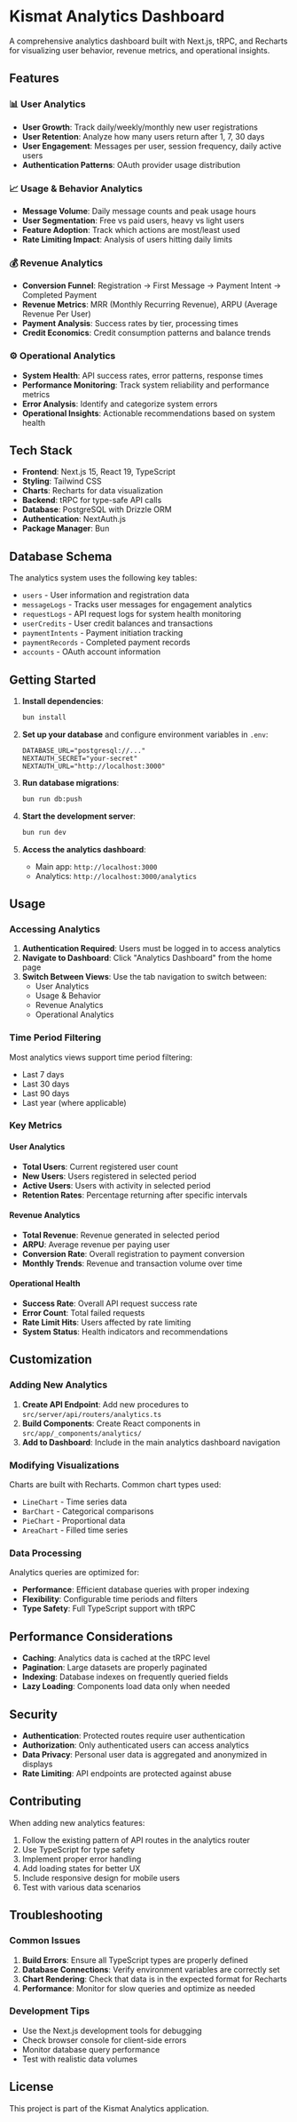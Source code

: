 # Kismat Analytics Dashboard

A comprehensive analytics dashboard built with Next.js, tRPC, and Recharts for visualizing user behavior, revenue metrics, and operational insights.

## Features

### 📊 User Analytics

- **User Growth**: Track daily/weekly/monthly new user registrations
- **User Retention**: Analyze how many users return after 1, 7, 30 days
- **User Engagement**: Messages per user, session frequency, daily active users
- **Authentication Patterns**: OAuth provider usage distribution

### 📈 Usage & Behavior Analytics

- **Message Volume**: Daily message counts and peak usage hours
- **User Segmentation**: Free vs paid users, heavy vs light users
- **Feature Adoption**: Track which actions are most/least used
- **Rate Limiting Impact**: Analysis of users hitting daily limits

### 💰 Revenue Analytics

- **Conversion Funnel**: Registration → First Message → Payment Intent → Completed Payment
- **Revenue Metrics**: MRR (Monthly Recurring Revenue), ARPU (Average Revenue Per User)
- **Payment Analysis**: Success rates by tier, processing times
- **Credit Economics**: Credit consumption patterns and balance trends

### ⚙️ Operational Analytics

- **System Health**: API success rates, error patterns, response times
- **Performance Monitoring**: Track system reliability and performance metrics
- **Error Analysis**: Identify and categorize system errors
- **Operational Insights**: Actionable recommendations based on system health

## Tech Stack

- **Frontend**: Next.js 15, React 19, TypeScript
- **Styling**: Tailwind CSS
- **Charts**: Recharts for data visualization
- **Backend**: tRPC for type-safe API calls
- **Database**: PostgreSQL with Drizzle ORM
- **Authentication**: NextAuth.js
- **Package Manager**: Bun

## Database Schema

The analytics system uses the following key tables:

- `users` - User information and registration data
- `messageLogs` - Tracks user messages for engagement analytics
- `requestLogs` - API request logs for system health monitoring
- `userCredits` - User credit balances and transactions
- `paymentIntents` - Payment initiation tracking
- `paymentRecords` - Completed payment records
- `accounts` - OAuth account information

## Getting Started

1. **Install dependencies**:

   ```bash
   bun install
   ```

2. **Set up your database** and configure environment variables in `.env`:

   ```env
   DATABASE_URL="postgresql://..."
   NEXTAUTH_SECRET="your-secret"
   NEXTAUTH_URL="http://localhost:3000"
   ```

3. **Run database migrations**:

   ```bash
   bun run db:push
   ```

4. **Start the development server**:

   ```bash
   bun run dev
   ```

5. **Access the analytics dashboard**:
   - Main app: `http://localhost:3000`
   - Analytics: `http://localhost:3000/analytics`

## Usage

### Accessing Analytics

1. **Authentication Required**: Users must be logged in to access analytics
2. **Navigate to Dashboard**: Click "Analytics Dashboard" from the home page
3. **Switch Between Views**: Use the tab navigation to switch between:
   - User Analytics
   - Usage & Behavior
   - Revenue Analytics
   - Operational Analytics

### Time Period Filtering

Most analytics views support time period filtering:

- Last 7 days
- Last 30 days
- Last 90 days
- Last year (where applicable)

### Key Metrics

#### User Analytics

- **Total Users**: Current registered user count
- **New Users**: Users registered in selected period
- **Active Users**: Users with activity in selected period
- **Retention Rates**: Percentage returning after specific intervals

#### Revenue Analytics

- **Total Revenue**: Revenue generated in selected period
- **ARPU**: Average revenue per paying user
- **Conversion Rate**: Overall registration to payment conversion
- **Monthly Trends**: Revenue and transaction volume over time

#### Operational Health

- **Success Rate**: Overall API request success rate
- **Error Count**: Total failed requests
- **Rate Limit Hits**: Users affected by rate limiting
- **System Status**: Health indicators and recommendations

## Customization

### Adding New Analytics

1. **Create API Endpoint**: Add new procedures to `src/server/api/routers/analytics.ts`
2. **Build Components**: Create React components in `src/app/_components/analytics/`
3. **Add to Dashboard**: Include in the main analytics dashboard navigation

### Modifying Visualizations

Charts are built with Recharts. Common chart types used:

- `LineChart` - Time series data
- `BarChart` - Categorical comparisons
- `PieChart` - Proportional data
- `AreaChart` - Filled time series

### Data Processing

Analytics queries are optimized for:

- **Performance**: Efficient database queries with proper indexing
- **Flexibility**: Configurable time periods and filters
- **Type Safety**: Full TypeScript support with tRPC

## Performance Considerations

- **Caching**: Analytics data is cached at the tRPC level
- **Pagination**: Large datasets are properly paginated
- **Indexing**: Database indexes on frequently queried fields
- **Lazy Loading**: Components load data only when needed

## Security

- **Authentication**: Protected routes require user authentication
- **Authorization**: Only authenticated users can access analytics
- **Data Privacy**: Personal user data is aggregated and anonymized in displays
- **Rate Limiting**: API endpoints are protected against abuse

## Contributing

When adding new analytics features:

1. Follow the existing pattern of API routes in the analytics router
2. Use TypeScript for type safety
3. Implement proper error handling
4. Add loading states for better UX
5. Include responsive design for mobile users
6. Test with various data scenarios

## Troubleshooting

### Common Issues

1. **Build Errors**: Ensure all TypeScript types are properly defined
2. **Database Connections**: Verify environment variables are correctly set
3. **Chart Rendering**: Check that data is in the expected format for Recharts
4. **Performance**: Monitor for slow queries and optimize as needed

### Development Tips

- Use the Next.js development tools for debugging
- Check browser console for client-side errors
- Monitor database query performance
- Test with realistic data volumes

## License

This project is part of the Kismat Analytics application.
